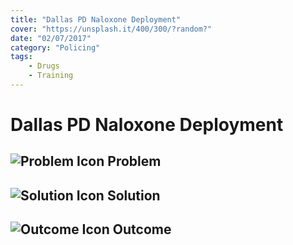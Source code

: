 ```yaml
---
title: "Dallas PD Naloxone Deployment"
cover: "https://unsplash.it/400/300/?random?"
date: "02/07/2017"
category: "Policing"
tags:
    - Drugs
    - Training 
---
```


# Dallas PD Naloxone Deployment

## ![Problem Icon](https://github.com/google/material-design-icons/raw/master/alert/1x_web/ic_error_outline_black_48dp.png "Problem") Problem

## ![Solution Icon](https://github.com/google/material-design-icons/raw/master/action/1x_web/ic_lightbulb_outline_black_48dp.png "Solution") Solution

## ![Outcome Icon](https://github.com/google/material-design-icons/raw/master/action/1x_web/ic_view_list_black_48dp.png "Outcome") Outcome
